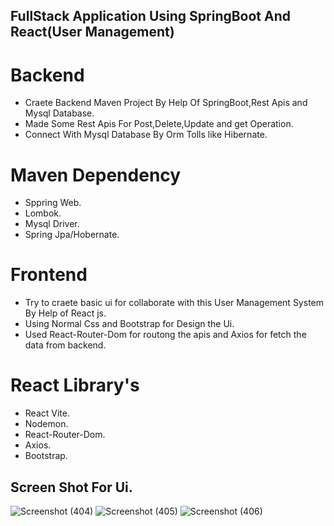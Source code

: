 ## FullStack Application Using SpringBoot And React(User Management)

# Backend
* Craete Backend Maven Project By Help Of SpringBoot,Rest Apis and Mysql Database.
* Made Some Rest Apis For Post,Delete,Update and get Operation.
* Connect With Mysql Database By Orm Tolls like Hibernate.

# Maven Dependency
* Sppring Web.
* Lombok.
* Mysql Driver.
* Spring Jpa/Hobernate.

# Frontend
* Try to craete basic ui for collaborate with this User Management System By Help of React js.
* Using Normal Css and Bootstrap for Design the Ui.
* Used React-Router-Dom for routong the apis and Axios for fetch the data from backend.

# React Library's
* React Vite.
* Nodemon.
* React-Router-Dom.
* Axios.
* Bootstrap.

## Screen Shot For Ui.


![Screenshot (404)](https://github.com/avis97/SpringWithReactCRUD/assets/106426358/c61f77d0-ed4d-459b-842f-3f25a6d827fb)
![Screenshot (405)](https://github.com/avis97/SpringWithReactCRUD/assets/106426358/74bc7b4d-0ae2-4fa7-984a-5d18de72faa4)
![Screenshot (406)](https://github.com/avis97/SpringWithReactCRUD/assets/106426358/e1605c33-1d6f-4789-b78a-20e001a51024)
